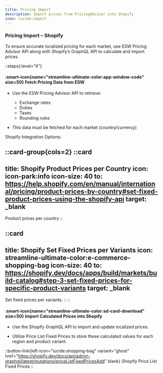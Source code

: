 ```yaml
---
title: Pricing Import
description: Import prices from PricingAdvisor into Shopify
icon: lucide:import
---
```


### Pricing Import – Shopify

To ensure accurate localized pricing for each market, use ESW Pricing Advisor API along with Shopify’s GraphQL API to calculate and import prices.

::steps{:level="4"}
#### :smart-icon{name="streamline-ultimate-color:app-window-code" size=50} Fetch Pricing Data from ESW

- Use the ESW Pricing Advisor API to retrieve:
  - Exchange rates
  - Duties
  - Taxes
  - Rounding rules

- This data must be fetched for each market (country/currency)

Shopify Integration Options:

::card-group{cols=2}
  ::card
  ---
  title: Shopify Product Prices per Country
  icon: icon-park:info
  icon-size: 40
  to: https://help.shopify.com/en/manual/international/pricing/product-prices-by-country#set-fixed-product-prices-using-the-shopify-api
  target: _blank
  ---
  Product prices per country
  ::

  ::card
  ---
  title: Shopify Set Fixed Prices per Variants
  icon: streamline-ultimate-color:e-commerce-shopping-bag
  icon-size: 40
  to: https://shopify.dev/docs/apps/build/markets/build-catalog#step-3-set-fixed-prices-for-specific-product-variants
  target: _blank
  ---
  Set fixed prices per variants.
  ::
::

#### :smart-icon{name="streamline-ultimate-color:sd-card-download" size=50} Import Calculated Prices into Shopify

- Use the Shopify GraphQL API to import and update localized prices.

- Utilize Price List Fixed Prices to store these calculated values for each region and product variant.

::button-link{left-icon="lucide:shopping-bag" variant="ghost" href="https://shopify.dev/docs/api/admin-graphql/latest/mutations/priceListFixedPricesAdd" blank}
  Shopify Price List Fixed Prices
::

